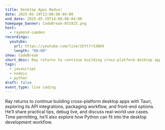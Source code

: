 ```yaml
---
title: Desktop Apps Redux!
date: 2025-05-19T13:00:00-04:00
end_date: 2025-05-19T14:00:00-04:00
homepage_banner: CodeBreak-051925.png
host:
  - raymond-camden
recordings:
  youtube:
    url: https://youtube.com/live/IhYt7rS3Nd4
    length: "00:00"
show: CodeBreak
short_desc: Ray returns to continue building cross-platform desktop apps with Tauri, exploring its API integrations, packaging workflow, and front-end options. He’ll share practical tips, debug live, and discuss real-world use cases. Time permitting, he’ll also explore how Python can fit into the desktop development workflow.
tags:
  - javascript
  - nodejs
  - python
draft: false
event_type: live coding
---
```


Ray returns to continue building cross-platform desktop apps with Tauri, exploring its API integrations, packaging workflow, and front-end options. He’ll share practical tips, debug live, and discuss real-world use cases. Time permitting, he’ll also explore how Python can fit into the desktop development workflow.
